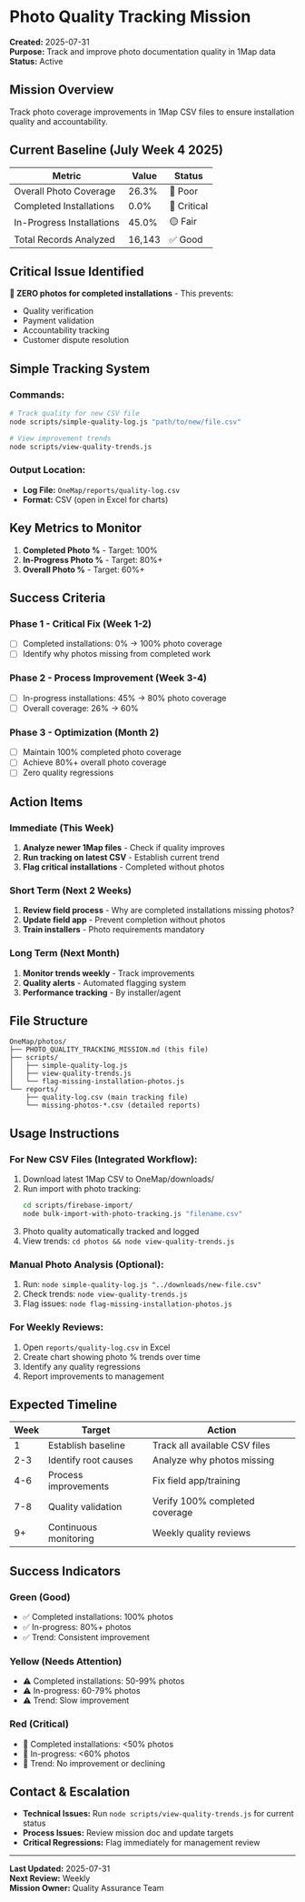 # Photo Quality Tracking Mission

**Created:** 2025-07-31  
**Purpose:** Track and improve photo documentation quality in 1Map data  
**Status:** Active  

## Mission Overview

Track photo coverage improvements in 1Map CSV files to ensure installation quality and accountability.

## Current Baseline (July Week 4 2025)

| Metric | Value | Status |
|--------|-------|---------|
| Overall Photo Coverage | 26.3% | 🔴 Poor |
| Completed Installations | 0.0% | 🚨 Critical |
| In-Progress Installations | 45.0% | 🟡 Fair |
| Total Records Analyzed | 16,143 | ✅ Good |

## Critical Issue Identified

**🚨 ZERO photos for completed installations** - This prevents:
- Quality verification
- Payment validation
- Accountability tracking
- Customer dispute resolution

## Simple Tracking System

### Commands:
```bash
# Track quality for new CSV file
node scripts/simple-quality-log.js "path/to/new/file.csv"

# View improvement trends
node scripts/view-quality-trends.js
```

### Output Location:
- **Log File:** `OneMap/reports/quality-log.csv`
- **Format:** CSV (open in Excel for charts)

## Key Metrics to Monitor

1. **Completed Photo %** - Target: 100%
2. **In-Progress Photo %** - Target: 80%+
3. **Overall Photo %** - Target: 60%+

## Success Criteria

### Phase 1 - Critical Fix (Week 1-2)
- [ ] Completed installations: 0% → 100% photo coverage
- [ ] Identify why photos missing from completed work

### Phase 2 - Process Improvement (Week 3-4)
- [ ] In-progress installations: 45% → 80% photo coverage
- [ ] Overall coverage: 26% → 60%

### Phase 3 - Optimization (Month 2)
- [ ] Maintain 100% completed photo coverage
- [ ] Achieve 80%+ overall photo coverage
- [ ] Zero quality regressions

## Action Items

### Immediate (This Week)
1. **Analyze newer 1Map files** - Check if quality improves
2. **Run tracking on latest CSV** - Establish current trend
3. **Flag critical installations** - Completed without photos

### Short Term (Next 2 Weeks)
1. **Review field process** - Why are completed installations missing photos?
2. **Update field app** - Prevent completion without photos
3. **Train installers** - Photo requirements mandatory

### Long Term (Next Month)
1. **Monitor trends weekly** - Track improvements
2. **Quality alerts** - Automated flagging system
3. **Performance tracking** - By installer/agent

## File Structure

```
OneMap/photos/
├── PHOTO_QUALITY_TRACKING_MISSION.md (this file)
├── scripts/
│   ├── simple-quality-log.js
│   ├── view-quality-trends.js
│   └── flag-missing-installation-photos.js
└── reports/
    ├── quality-log.csv (main tracking file)
    └── missing-photos-*.csv (detailed reports)
```

## Usage Instructions

### For New CSV Files (Integrated Workflow):
1. Download latest 1Map CSV to OneMap/downloads/
2. Run import with photo tracking: 
   ```bash
   cd scripts/firebase-import/
   node bulk-import-with-photo-tracking.js "filename.csv"
   ```
3. Photo quality automatically tracked and logged
4. View trends: `cd photos && node view-quality-trends.js`

### Manual Photo Analysis (Optional):
1. Run: `node simple-quality-log.js "../downloads/new-file.csv"`
2. Check trends: `node view-quality-trends.js`
3. Flag issues: `node flag-missing-installation-photos.js`

### For Weekly Reviews:
1. Open `reports/quality-log.csv` in Excel
2. Create chart showing photo % trends over time
3. Identify any quality regressions
4. Report improvements to management

## Expected Timeline

| Week | Target | Action |
|------|--------|---------|
| 1 | Establish baseline | Track all available CSV files |
| 2-3 | Identify root causes | Analyze why photos missing |
| 4-6 | Process improvements | Fix field app/training |
| 7-8 | Quality validation | Verify 100% completed coverage |
| 9+ | Continuous monitoring | Weekly quality reviews |

## Success Indicators

### Green (Good)
- ✅ Completed installations: 100% photos
- ✅ In-progress: 80%+ photos
- ✅ Trend: Consistent improvement

### Yellow (Needs Attention)
- ⚠️ Completed installations: 50-99% photos
- ⚠️ In-progress: 60-79% photos
- ⚠️ Trend: Slow improvement

### Red (Critical)
- 🚨 Completed installations: <50% photos
- 🚨 In-progress: <60% photos
- 🚨 Trend: No improvement or declining

## Contact & Escalation

- **Technical Issues:** Run `node scripts/view-quality-trends.js` for current status
- **Process Issues:** Review mission doc and update targets
- **Critical Regressions:** Flag immediately for management review

---

**Last Updated:** 2025-07-31  
**Next Review:** Weekly  
**Mission Owner:** Quality Assurance Team